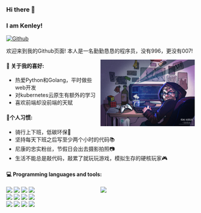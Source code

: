 ### Hi there 👋 
### I am Kenley!

[![Github](https://img.shields.io/badge/-Github-000?style=flat&logo=Github&logoColor=white)](https://github.com/KenleyWang)

欢迎来到我的Github页面! 本人是一名勤勤恳恳的程序员，没有996，更没有007!  

<img align="right" alt="img" src="https://github.com/KenleyWang/KenleyWang/blob/main/img/cover_image.jpg" width="50%" height="auto" />


#### 🌱 关于我的喜好: 
- 热爱Python和Golang，平时做些web开发
- 对kubernetes云原生有额外的学习
- 喜欢前端却没前端的天赋

#### 🌟个人习惯:
- 骑行上下班，低碳环保🍃
- 坚持每天下班之后写至少两个小时的代码📚
- 尼康的忠实粉丝，节假日会出去摄影拍照📷
- 生活不能总是敲代码，敲累了就玩玩游戏，模拟生存的硬核玩家🎮

#### :computer: Programming languages and tools: 
<p>
<img width="50%" align="right" src="https://github-readme-stats.vercel.app/api?username=kenleywang&show_icons=true&hide_border=true" />
<code><img width="10%" src="https://www.vectorlogo.zone/logos/golang/golang-ar21.svg"></code>
<code><img width="10%" src="https://www.vectorlogo.zone/logos/python/python-ar21.svg"></code>
<code><img width="10%" src="https://www.vectorlogo.zone/logos/vuejs/vuejs-ar21.svg"></code>
<code><img width="10%" src="https://www.vectorlogo.zone/logos/reactjs/reactjs-ar21.svg"></code>
<br />
<code><img width="10%" src="https://www.vectorlogo.zone/logos/kubernetes/kubernetes-ar21.svg"></code>
<code><img width="10%" src="https://www.vectorlogo.zone/logos/nginx/nginx-ar21.svg"></code>
<code><img width="10%" src="https://www.vectorlogo.zone/logos/mysql/mysql-ar21.svg"></code>
<code><img width="10%" src="https://www.vectorlogo.zone/logos/postgresql/postgresql-ar21.svg"></code>
<br />
<code><img width="10%" src="https://www.vectorlogo.zone/logos/gitlab/gitlab-ar21.svg"></code>
<code><img width="10%" src="https://www.vectorlogo.zone/logos/linux/linux-ar21.svg"></code>
<code><img width="10%" src="https://www.vectorlogo.zone/logos/helmsh/helmsh-ar21.svg"></code>
<code><img width="10%" src="https://www.vectorlogo.zone/logos/grafana/grafana-ar21.svg"></code>
</p>
